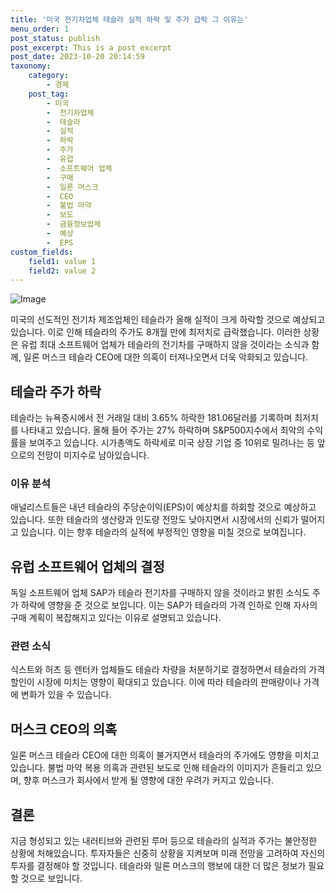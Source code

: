 ```yaml
---
title: '미국 전기차업체 테슬라 실적 하락 및 주가 급락 그 이유는'
menu_order: 1
post_status: publish
post_excerpt: This is a post excerpt
post_date: 2023-10-20 20:14:59
taxonomy:
    category:
        - 경제
    post_tag:
        - 미국
        -  전기차업체
        -  테슬라
        -  실적
        -  하락
        -  주가
        -  유럽
        -  소프트웨어 업체
        -  구매
        -  일론 머스크
        -  CEO
        -  불법 마약
        -  보도
        -  금융정보업체
        -  예상
        -  EPS
custom_fields:
    field1: value 1
    field2: value 2
---
```


![Image](https://imgnews.pstatic.net/image/293/2024/02/06/0000051378_001_20240206082401403.png?type=w647)


미국의 선도적인 전기차 제조업체인 테슬라가 올해 실적이 크게 하락할 것으로 예상되고 있습니다. 이로 인해 테슬라의 주가도 8개월 만에 최저치로 급락했습니다. 이러한 상황은 유럽 최대 소프트웨어 업체가 테슬라의 전기차를 구매하지 않을 것이라는 소식과 함께, 일론 머스크 테슬라 CEO에 대한 의혹이 터져나오면서 더욱 악화되고 있습니다.

## 테슬라 주가 하락

테슬라는 뉴욕증시에서 전 거래일 대비 3.65% 하락한 181.06달러를 기록하며 최저치를 나타내고 있습니다. 올해 들어 주가는 27% 하락하며 S&P500지수에서 최악의 수익률을 보여주고 있습니다. 시가총액도 하락세로 미국 상장 기업 중 10위로 밀려나는 등 앞으로의 전망이 미지수로 남아있습니다.

### 이유 분석

애널리스트들은 내년 테슬라의 주당순이익(EPS)이 예상치를 하회할 것으로 예상하고 있습니다. 또한 테슬라의 생산량과 인도량 전망도 낮아지면서 시장에서의 신뢰가 떨어지고 있습니다. 이는 향후 테슬라의 실적에 부정적인 영향을 미칠 것으로 보여집니다.

## 유럽 소프트웨어 업체의 결정

독일 소프트웨어 업체 SAP가 테슬라 전기차를 구매하지 않을 것이라고 밝힌 소식도 주가 하락에 영향을 준 것으로 보입니다. 이는 SAP가 테슬라의 가격 인하로 인해 자사의 구매 계획이 복잡해지고 있다는 이유로 설명되고 있습니다.

### 관련 소식

식스트와 허츠 등 렌터카 업체들도 테슬라 차량을 처분하기로 결정하면서 테슬라의 가격 할인이 시장에 미치는 영향이 확대되고 있습니다. 이에 따라 테슬라의 판매량이나 가격에 변화가 있을 수 있습니다.

## 머스크 CEO의 의혹

일론 머스크 테슬라 CEO에 대한 의혹이 불거지면서 테슬라의 주가에도 영향을 미치고 있습니다. 불법 마약 복용 의혹과 관련된 보도로 인해 테슬라의 이미지가 흔들리고 있으며, 향후 머스크가 회사에서 받게 될 영향에 대한 우려가 커지고 있습니다.

## 결론

지금 형성되고 있는 내러티브와 관련된 루머 등으로 테슬라의 실적과 주가는 불안정한 상황에 처해있습니다. 투자자들은 신중히 상황을 지켜보며 미래 전망을 고려하여 자신의 투자를 결정해야 할 것입니다. 테슬라와 일론 머스크의 행보에 대한 더 많은 정보가 필요할 것으로 보입니다.
